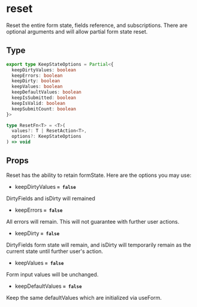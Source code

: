 # reset

Reset the entire form state, fields reference, and subscriptions. There are optional arguments and will allow partial form state reset.

## **Type**
```ts
export type KeepStateOptions = Partial<{
  keepDirtyValues: boolean
  keepErrors: boolean
  keepDirty: boolean
  keepValues: boolean
  keepDefaultValues: boolean
  keepIsSubmitted: boolean
  keepIsValid: boolean
  keepSubmitCount: boolean
}>

type ResetFn<T> = <T>(
  values?: T | ResetAction<T>,
  options?: KeepStateOptions
) => void
```


## **Props**
Reset has the ability to retain formState. Here are the options you may use:

- keepDirtyValues **`= false`**

DirtyFields and isDirty will remained

- keepErrors **`= false`**
  
All errors will remain. This will not guarantee with further user actions.

- keepDirty **`= false`**
  
DirtyFields form state will remain, and isDirty will temporarily remain as the current state until further user's action.

- keepValues **`= false`**

Form input values will be unchanged.

- keepDefaultValues **`= false`**

Keep the same defaultValues which are initialized via useForm.
